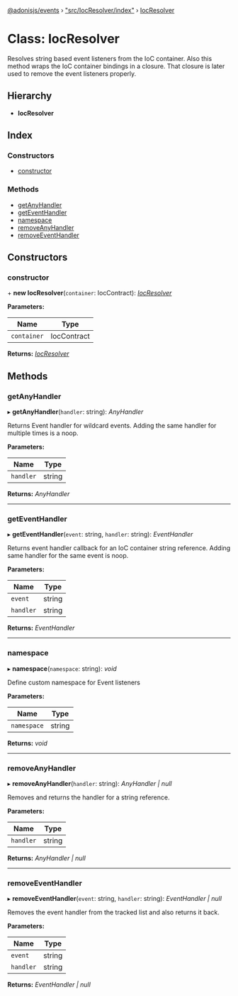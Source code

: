 [@adonisjs/events](../README.md) › ["src/IocResolver/index"](../modules/_src_iocresolver_index_.md) › [IocResolver](_src_iocresolver_index_.iocresolver.md)

# Class: IocResolver

Resolves string based event listeners from the IoC container. Also this method wraps
the IoC container bindings in a closure. That closure is later used to remove
the event listeners properly.

## Hierarchy

* **IocResolver**

## Index

### Constructors

* [constructor](_src_iocresolver_index_.iocresolver.md#constructor)

### Methods

* [getAnyHandler](_src_iocresolver_index_.iocresolver.md#getanyhandler)
* [getEventHandler](_src_iocresolver_index_.iocresolver.md#geteventhandler)
* [namespace](_src_iocresolver_index_.iocresolver.md#namespace)
* [removeAnyHandler](_src_iocresolver_index_.iocresolver.md#removeanyhandler)
* [removeEventHandler](_src_iocresolver_index_.iocresolver.md#removeeventhandler)

## Constructors

###  constructor

\+ **new IocResolver**(`container`: IocContract): *[IocResolver](_src_iocresolver_index_.iocresolver.md)*

**Parameters:**

Name | Type |
------ | ------ |
`container` | IocContract |

**Returns:** *[IocResolver](_src_iocresolver_index_.iocresolver.md)*

## Methods

###  getAnyHandler

▸ **getAnyHandler**(`handler`: string): *AnyHandler*

Returns Event handler for wildcard events. Adding the same
handler for multiple times is a noop.

**Parameters:**

Name | Type |
------ | ------ |
`handler` | string |

**Returns:** *AnyHandler*

___

###  getEventHandler

▸ **getEventHandler**(`event`: string, `handler`: string): *EventHandler*

Returns event handler callback for an IoC container string reference.
Adding same handler for the same event is noop.

**Parameters:**

Name | Type |
------ | ------ |
`event` | string |
`handler` | string |

**Returns:** *EventHandler*

___

###  namespace

▸ **namespace**(`namespace`: string): *void*

Define custom namespace for Event listeners

**Parameters:**

Name | Type |
------ | ------ |
`namespace` | string |

**Returns:** *void*

___

###  removeAnyHandler

▸ **removeAnyHandler**(`handler`: string): *AnyHandler | null*

Removes and returns the handler for a string reference.

**Parameters:**

Name | Type |
------ | ------ |
`handler` | string |

**Returns:** *AnyHandler | null*

___

###  removeEventHandler

▸ **removeEventHandler**(`event`: string, `handler`: string): *EventHandler | null*

Removes the event handler from the tracked list and also returns
it back.

**Parameters:**

Name | Type |
------ | ------ |
`event` | string |
`handler` | string |

**Returns:** *EventHandler | null*
